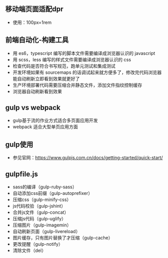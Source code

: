 ## 移动端页面适配dpr
- 使用：100px=1rem

## 前端自动化-构建工具
- 用 es6，typescript 编写的脚本文件需要编译成浏览器认识的 javascript
- 用 scss，less 编写的样式文件需要编译成浏览器认识的 css
- 检查代码是否符合书写规范，跑单元测试和集成测试
- 开发环境如果有 sourcemaps 的话调试起来就方便多了，修改完代码浏览器能自动刷新立即看到效果就更好了
- 生产环境部署代码需要压缩合并静态文件，添加文件指纹控制缓存
- 浏览器自动刷新看到效果

## gulp vs webpack
- gulp基于流的作业方式适合多页面应用开发
- webpack 适合大型单页应用方面

## gulp使用
- 参见官网：https://www.gulpjs.com.cn/docs/getting-started/quick-start/

## gulpfile.js
- sass的编译（gulp-ruby-sass）
- 自动添加css前缀（gulp-autoprefixer）
- 压缩css（gulp-minify-css）
- js代码校验（gulp-jshint）
- 合并js文件（gulp-concat）
- 压缩js代码（gulp-uglify）
- 压缩图片（gulp-imagemin）
- 自动刷新页面（gulp-livereload）
- 图片缓存，只有图片替换了才压缩（gulp-cache）
- 更改提醒（gulp-notify）
- 清除文件（del）